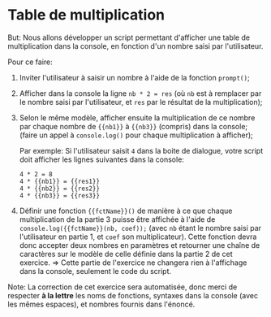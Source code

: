 # Table de multiplication

But: Nous allons développer un script permettant d'afficher une table de multiplication dans la console, en fonction d'un nombre saisi par l'utilisateur.

Pour ce faire:

1. Inviter l'utilisateur à saisir un nombre à l'aide de la fonction `prompt()`;
2. Afficher dans la console la ligne `nb * 2 = res` (où `nb` est à remplacer par le nombre saisi par l'utilisateur, et `res` par le résultat de la multiplication);
3. Selon le même modèle, afficher ensuite la multiplication de ce nombre par chaque nombre de `{{nb1}}` à `{{nb3}}` (compris) dans la console; (faire un appel à `console.log()` pour chaque multiplication à afficher);

    Par exemple: Si l'utilisateur saisit `4` dans la boite de dialogue, votre script doit afficher les lignes suivantes dans la console:

    ```
    4 * 2 = 8
    4 * {{nb1}} = {{res1}}
    4 * {{nb2}} = {{res2}}
    4 * {{nb3}} = {{res3}}
    ```

4. Définir une fonction `{{fctName}}()` de manière à ce que chaque multiplication de la partie 3 puisse être affichée à l'aide de `console.log({{fctName}}(nb, coef));` (avec `nb` étant le nombre saisi par l'utilisateur en partie 1, et `coef` son multiplicateur). Cette fonction devra donc accepter deux nombres en paramètres et retourner une chaîne de caractères sur le modèle de celle définie dans la partie 2 de cet exercice. => Cette partie de l'exercice ne changera rien à l'affichage dans la console, seulement le code du script.

Note: La correction de cet exercice sera automatisée, donc merci de respecter **à la lettre** les noms de fonctions, syntaxes dans la console (avec les mêmes espaces), et nombres fournis dans l'énoncé.
